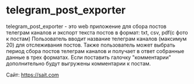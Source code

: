# telegram_post_exporter
telegram_post_exporter - это web приложение для сбора постов телеграм каналов и экспорт текста постов в формат: txt, csv, pdf(с фото к постам)
Пользователь вводит название телеграм каналов (максимум 20) для отслеживания постов. Также пользователь может выбрать период сбора постов телеграм каналов и получает в ответ собранные данные в трех форматах.
Если поставить галочку "комментарии" дополнительно будут выгружены комментарии к постам.


Сайт: https://sait.com
